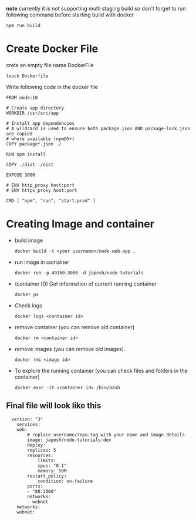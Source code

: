 <b>note</b> currently it is not supporting multi staging build so don't forget
to run following command before starting build with docker

```
npm run build
```

# Create Docker File

crete an empty file name DockerFile

```
touch Dockerfile
```
Write following code in the docker file

```
FROM node:10

# Create app directory
WORKDIR /usr/src/app

# Install app dependencies
# A wildcard is used to ensure both package.json AND package-lock.json are copied
# where available (npm@5+)
COPY package*.json ./

RUN npm install

COPY ./dist ./dist

EXPOSE 3000

# ENV http_proxy host:port
# ENV https_proxy host:port

CMD [ "npm", "run", "start:prod" ]
```

# Creating Image and container
- build image
  ```
  docker build -t <your username>/node-web-app .
  ```

- run image in container 
  ```
  docker run -p 49160:3000 -d japesh/node-tutorials
  ```
- (container ID) Get information of current running container 
  ```
  docker ps
  ```
- Check logs
  ```
  docker logs <container id>
  ```
- remove container (you can remove old container)
  ```
  docker rm <container id>
  ```
- remove images (you can remove old images).
  ```
  docker rmi <image id>
  ```
- To explore the running container (you can check files and folders in the container)
  ```
  docker exec -it <container id> /bin/bash
  ```
## Final file will look like this
```
  version: "3"
    services:
    web:
        # replace username/repo:tag with your name and image details
        image: japesh/node-tutorials:dev
        deploy:
        replicas: 5
        resources:
            limits:
            cpus: "0.1"
            memory: 50M
        restart_policy:
            condition: on-failure
        ports:
        - "80:3000"
        networks:
        - webnet
    networks:
    webnet:
```